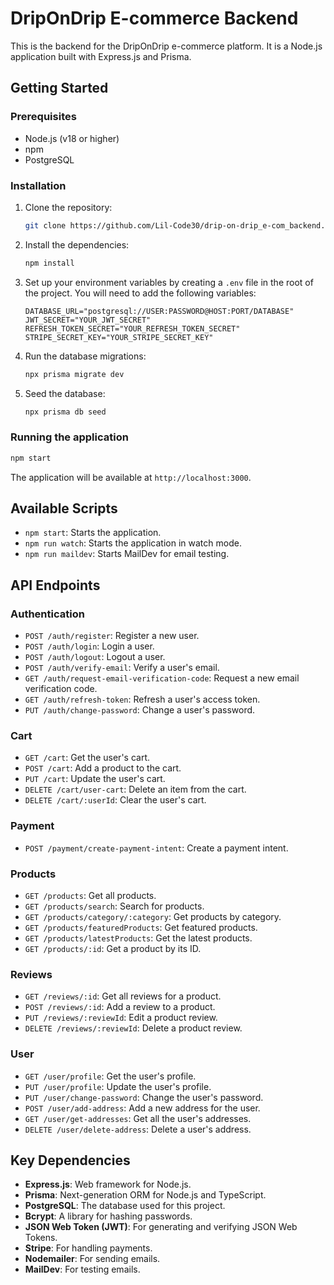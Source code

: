 # DripOnDrip E-commerce Backend

This is the backend for the DripOnDrip e-commerce platform. It is a Node.js application built with Express.js and Prisma.

## Getting Started

### Prerequisites

- Node.js (v18 or higher)
- npm
- PostgreSQL

### Installation

1.  Clone the repository:
    ```bash
    git clone https://github.com/Lil-Code30/drip-on-drip_e-com_backend.git
    ```
2.  Install the dependencies:
    ```bash
    npm install
    ```
3.  Set up your environment variables by creating a `.env` file in the root of the project. You will need to add the following variables:
    ```
    DATABASE_URL="postgresql://USER:PASSWORD@HOST:PORT/DATABASE"
    JWT_SECRET="YOUR_JWT_SECRET"
    REFRESH_TOKEN_SECRET="YOUR_REFRESH_TOKEN_SECRET"
    STRIPE_SECRET_KEY="YOUR_STRIPE_SECRET_KEY"
    ```
4.  Run the database migrations:
    ```bash
    npx prisma migrate dev
    ```
5.  Seed the database:
    ```bash
    npx prisma db seed
    ```

### Running the application

```bash
npm start
```

The application will be available at `http://localhost:3000`.

## Available Scripts

- `npm start`: Starts the application.
- `npm run watch`: Starts the application in watch mode.
- `npm run maildev`: Starts MailDev for email testing.

## API Endpoints

### Authentication

- `POST /auth/register`: Register a new user.
- `POST /auth/login`: Login a user.
- `POST /auth/logout`: Logout a user.
- `POST /auth/verify-email`: Verify a user's email.
- `GET /auth/request-email-verification-code`: Request a new email verification code.
- `GET /auth/refresh-token`: Refresh a user's access token.
- `PUT /auth/change-password`: Change a user's password.

### Cart

- `GET /cart`: Get the user's cart.
- `POST /cart`: Add a product to the cart.
- `PUT /cart`: Update the user's cart.
- `DELETE /cart/user-cart`: Delete an item from the cart.
- `DELETE /cart/:userId`: Clear the user's cart.

### Payment

- `POST /payment/create-payment-intent`: Create a payment intent.

### Products

- `GET /products`: Get all products.
- `GET /products/search`: Search for products.
- `GET /products/category/:category`: Get products by category.
- `GET /products/featuredProducts`: Get featured products.
- `GET /products/latestProducts`: Get the latest products.
- `GET /products/:id`: Get a product by its ID.

### Reviews

- `GET /reviews/:id`: Get all reviews for a product.
- `POST /reviews/:id`: Add a review to a product.
- `PUT /reviews/:reviewId`: Edit a product review.
- `DELETE /reviews/:reviewId`: Delete a product review.

### User

- `GET /user/profile`: Get the user's profile.
- `PUT /user/profile`: Update the user's profile.
- `PUT /user/change-password`: Change the user's password.
- `POST /user/add-address`: Add a new address for the user.
- `GET /user/get-addresses`: Get all the user's addresses.
- `DELETE /user/delete-address`: Delete a user's address.

## Key Dependencies

- **Express.js**: Web framework for Node.js.
- **Prisma**: Next-generation ORM for Node.js and TypeScript.
- **PostgreSQL**: The database used for this project.
- **Bcrypt**: A library for hashing passwords.
- **JSON Web Token (JWT)**: For generating and verifying JSON Web Tokens.
- **Stripe**: For handling payments.
- **Nodemailer**: For sending emails.
- **MailDev**: For testing emails.
